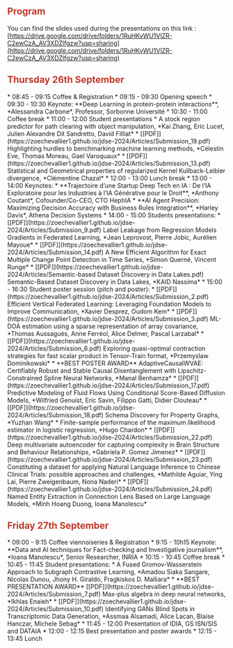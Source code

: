 <!-- # Program -->
<h2 style="color:#c0392b;">Program</h2>

You can find the slides used during the presentations on this link : [https://drive.google.com/drive/folders/1RuHKvWU1VlZR-C2ewCzA_AV3XDZlfgzw?usp=sharing](https://drive.google.com/drive/folders/1RuHKvWU1VlZR-C2ewCzA_AV3XDZlfgzw?usp=sharing)

<!-- ## Thursday 26th September -->
<h2 style="color:#c0392b;">Thursday 26th September</h2>
* 08:45 - 09:15 Coffee & Registration
* 09:15 - 09:30 Opening speech
* 09:30 - 10:30 Keynote: **Deep Learning in protein-protein interactions**, *Alessandra Carbone*, Professor, Sorbonne Université
* 10:30 - 11:00 Coffee break
* 11:00 - 12:00 Student presentations
    * A stock region predictor for path clearing with object manipulation, *Kai Zhang, Eric Lucet, Julien Alexandre Dit Sandretto, David Filliat*
    * [[PDF]](https://zoechevallier1.github.io/jdse-2024/Articles/Submission_19.pdf) Highlighting hurdles to benchmarking machine learning methods, *Célestin Eve, Thomas Moreau, Gael Varoquaux*
    * [[PDF]](https://zoechevallier1.github.io/jdse-2024/Articles/Submission_13.pdf) Statistical and Geometrical properties of regularized Kernel Kullback-Leibler divergence, *Clémentine Chazal*
* 12:00 - 13:00 Lunch break
* 13:00 - 14:00 Keynotes:
    * **Trajectoire d’une Startup Deep Tech en IA : De l’IA Exploratoire pour les Industries à l’IA Générative pour le Droit**, *Anthony Coutant*, Cofounder/Co-CEO, CTO HephIA
    * **AI Agent Precision: Maximizing Decision Accuracy with Business Rules Integration**, *Harley Davis*, Athena Decision Systems
* 14:00 - 15:00 Students presentations:
    * [[PDF]](https://zoechevallier1.github.io/jdse-2024/Articles/Submission_9.pdf) Label Leakage from Regression Models Gradients in Federated Learning, *Jean Leprovost, Pierre Jobic, Aurélien Mayoue*
    * [[PDF]](https://zoechevallier1.github.io/jdse-2024/Articles/Submission_14.pdf) A New Efficient Algorithm for Exact Multiple Change Point Detection in Time Series, *Simon Querné, Vincent Runge*
    * [[PDF]](https://zoechevallier1.github.io/jdse-2024/Articles/Semantic-based Dataset Discovery in Data Lakes.pdf) Semantic-Based Dataset Discovery in Data Lakes, *KAID Nassima*  
* 15:00 - 16:30 Student poster session (pitch and poster):
    * [[PDF]](https://zoechevallier1.github.io/jdse-2024/Articles/Submission_2.pdf) Efficient Vertical Federated Learning: Leveraging Foundation Models to Improve Communication, *Xavier Desprez, Oudom Kem*
    * [[PDF]](https://zoechevallier1.github.io/jdse-2024/Articles/Submission_3.pdf) ML-DOA estimation using a sparse representation of array covariance, *Thomas Aussaguès, Anne Ferréol, Alice Delmer, Pascal Larzabal*
    * [[PDF]](https://zoechevallier1.github.io/jdse-2024/Articles/Submission_6.pdf) Exploring quasi-optimal contraction strategies for fast scalar product in Tensor-Train format, *Przemyslaw Dominikowski*
    * **BEST POSTER AWARD** AdaptiveCausalWVAE: Certifiably Robust and Stable Causal Disentanglement with Lipschitz-Constrained Spline Neural Networks, *Manal Benhamza*
    * [[PDF]](https://zoechevallier1.github.io/jdse-2024/Articles/Submission_17.pdf) Predictive Modeling of Fluid Flows Using Conditional Score-Based Diffusion Models, *Wilfried Genuist, Eric Savin, Filippo Gatti, Didier Clouteau*
    * [[PDF]](https://zoechevallier1.github.io/jdse-2024/Articles/Submission_18.pdf) Schema Discovery for Property Graphs, *Yuzhan Wang*
    * Finite-sample performance of the maximum likelihood estimator in logistic regression, *Hugo Chardon*
    * [[PDF]](https://zoechevallier1.github.io/jdse-2024/Articles/Submission_22.pdf) Deep multivariate autoencoder for capturing complexity in Brain Structure and Behaviour Relationships, *Gabriela P. Gomez Jimenez*
    * [[PDF]](https://zoechevallier1.github.io/jdse-2024/Articles/Submission_23.pdf) Constituting a dataset for applying Natural Language Inference to Chinese Clinical Trials: possible approaches and challenges, *Mathilde Aguiar, Ying Lai, Pierre Zweigenbaum, Nona Naderi*
    * [[PDF]](https://zoechevallier1.github.io/jdse-2024/Articles/Submission_24.pdf) Named Entity Extraction in Connection Lens Based on Large Language Models, *Minh Hoang Duong, Ioana Manolescu*


<!-- ## Friday 27th September -->
<h2 style="color:#c0392b;">Friday 27th September</h2>
* 09:00 - 9:15 Coffee viennoiseries & Registration
* 9:15 - 10h15 Keynote: **Data and AI techniques for Fact-checking and Investigative journalism**, *Ioana Manolescu*, Senior Researcher, INRIA
* 10:15 - 10:45 Coffee break
* 10:45 - 11:45 Student presentations:
    * A Fused Gromov-Wasserstein Approach to Subgraph Contrastive Learning, *Amadou Siaka Sangare, Nicolas Dunou, Jhony H. Giraldo, Fragkiskos D. Malliara*
    * **BEST PRESENTATION AWARD** [[PDF]](https://zoechevallier1.github.io/jdse-2024/Articles/Submission_7.pdf) Max-plus algebra in deep neural networks, *Ikhlas Enaieh*
    * [[PDF]](https://zoechevallier1.github.io/jdse-2024/Articles/Submission_10.pdf) Identifying GANs Blind Spots in Transcriptomic Data Generation, *Assmaa Alsamadi, Alice Lacan, Blaise Hanczar, Michele Sebag*
* 11:45 - 12:00 Presentation of IDIA, GS ISN/SIS and DATAIA
* 12:00 - 12:15 Best presentation and poster awards
* 12:15 - 13:45 Lunch
